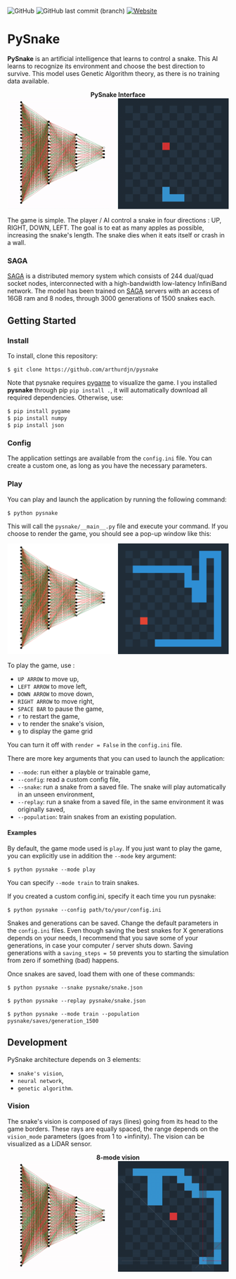 ![GitHub](https://img.shields.io/github/license/arthurdjn/pysnake) ![GitHub last commit (branch)](https://img.shields.io/github/last-commit/arthurdjn/pysnake/master) 
[![Website](https://img.shields.io/website?url=http%3A%2F%2Farthurdujardin.com%2Fproject%2Fsnake.html)](http://arthurdujardin.com/project/snake.html)


# PySnake


**PySnake** is an artificial intelligence that learns to control a snake. This AI learns to recognize its environment and choose the best direction to survive.
This model uses Genetic Algorithm theory, as there is no training data available.
<p align="center">
  <b>PySnake Interface</b><br>
  <img src="img/pysnake_ai.gif">
  <br>
</p>


The game is simple. The player / AI control a snake in four directions : UP, RIGHT, DOWN, LEFT. The goal is to eat as many apples as possible, increasing the snake's length.
The snake dies when it eats itself or crash in a wall.

### SAGA

[SAGA](https://documentation.sigma2.no/quick/saga.html) is a distributed memory system which consists of 244 dual/quad socket nodes, interconnected with a high-bandwidth low-latency InfiniBand network. The model has been trained on [SAGA](https://documentation.sigma2.no/quick/saga.html) servers with an access of 16GB ram and 8 nodes, through 3000 generations of 1500 snakes each.

## Getting Started

### Install

To install, clone this repository:

```
$ git clone https://github.com/arthurdjn/pysnake
```

Note that pysnake requires [pygame](https://www.pygame.org/news) to visualize the game.
I you installed **pysnake** through pip `pip install .`, it will automatically download all required dependencies. Otherwise, use:

```
$ pip install pygame
$ pip install numpy
$ pip install json
```

### Config

The application settings are available from the `config.ini` file. You can create a custom one, as long as you have the necessary parameters.
  

### Play

You can play and launch the application by running the following command:
```
$ python pysnake
```
This will call the `pysnake/__main__.py` file and execute your command.
If you choose to render the game, you should see a pop-up window like this:


![intro](img/pysnake_intro.png)

To play the game, use :
- `UP ARROW` to move up,
- `LEFT ARROW` to move left,
- `DOWN ARROW` to move down,
- `RIGHT ARROW` to move right,
- `SPACE BAR` to pause the game,
- `r` to restart the game,
- `v` to render the snake's vision,
- `g` to display the game grid


You can turn it off with `render = False` in the `config.ini` file.


There are more key arguments that you can used to launch the application:
- `--mode`: run either a playble or trainable game,
- `--config`: read a custom config file,
- `--snake`: run a snake from a saved file. The snake will play automatically in an unseen environment,
- `--replay`: run a snake from a saved file, in the same environment it was originally saved,
- `--population`: train snakes from an existing population.


#### Examples

By default, the game mode used is `play`.
If you just want to play the game, you can explicitly use in addition the `--mode` key argument:
```
$ python pysnake --mode play
```
You can specify `--mode train` to train snakes.

If you created a custom config.ini, specify it each time you run pysnake:
```
$ python pysnake --config path/to/your/config.ini
```

Snakes and generations can be saved. Change the default parameters in the `config.ini` files.
Even though saving the best snakes for X generations depends on your needs, I recommend that you save some of your generations, in case your computer / server shuts down. Saving generations with a `saving_steps = 50` prevents you to starting the simulation from zero if something (bad) happens.

Once snakes are saved, load them with one of these commands:

```
$ python pysnake --snake pysnake/snake.json
```

```
$ python pysnake --replay pysnake/snake.json
```

```
$ python pysnake --mode train --population pysnake/saves/generation_1500
```

## Development

PySnake architecture depends on 3 elements:
- `snake's vision`,
- `neural network`,
- `genetic algorithm`.

### Vision

The snake's vision is composed of rays (lines) going from its head to the game borders. These rays are equally spaced, the range depends on the `vision_mode` parameters (goes from 1 to +infinity). The vision can be visualized as a LiDAR sensor.

<p align="center">
  <b>8-mode vision</b><br>
  <img src="img/pysnake_vision.gif">
  <br>
</p>
